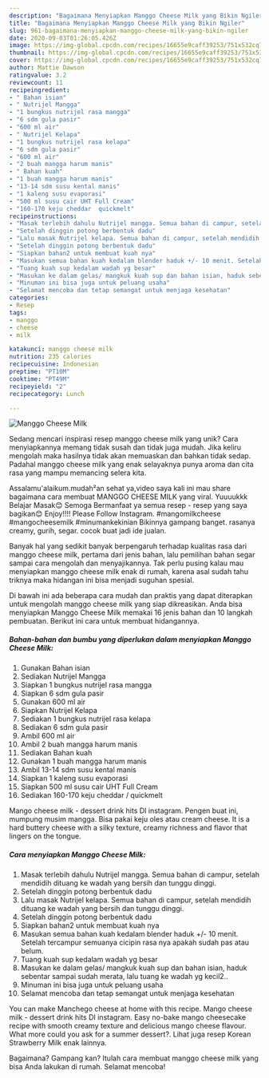 ```yaml
---
description: "Bagaimana Menyiapkan Manggo Cheese Milk yang Bikin Ngiler"
title: "Bagaimana Menyiapkan Manggo Cheese Milk yang Bikin Ngiler"
slug: 961-bagaimana-menyiapkan-manggo-cheese-milk-yang-bikin-ngiler
date: 2020-09-03T01:26:05.426Z
image: https://img-global.cpcdn.com/recipes/16655e9caff39253/751x532cq70/manggo-cheese-milk-foto-resep-utama.jpg
thumbnail: https://img-global.cpcdn.com/recipes/16655e9caff39253/751x532cq70/manggo-cheese-milk-foto-resep-utama.jpg
cover: https://img-global.cpcdn.com/recipes/16655e9caff39253/751x532cq70/manggo-cheese-milk-foto-resep-utama.jpg
author: Mattie Dawson
ratingvalue: 3.2
reviewcount: 11
recipeingredient:
- " Bahan isian"
- " Nutrijel Mangga"
- "1 bungkus nutrijel rasa mangga"
- "6 sdm gula pasir"
- "600 ml air"
- " Nutrijel Kelapa"
- "1 bungkus nutrijel rasa kelapa"
- "6 sdm gula pasir"
- "600 ml air"
- "2 buah mangga harum manis"
- " Bahan kuah"
- "1 buah mangga harum manis"
- "13-14 sdm susu kental manis"
- "1 kaleng susu evaporasi"
- "500 ml susu cair UHT Full Cream"
- "160-170 keju cheddar  quickmelt"
recipeinstructions:
- "Masak terlebih dahulu Nutrijel mangga. Semua bahan di campur, setelah mendidih dituang ke wadah yang bersih dan tunggu dinggi."
- "Setelah dinggin potong berbentuk dadu"
- "Lalu masak Nutrijel kelapa. Semua bahan di campur, setelah mendidih dituang ke wadah yang bersih dan tunggu dinggi."
- "Setelah dinggin potong berbentuk dadu"
- "Siapkan bahan2 untuk membuat kuah nya"
- "Masukan semua bahan kuah kedalam blender haduk +/- 10 menit. Setelah tercampur semuanya cicipin rasa nya apakah sudah pas atau belum."
- "Tuang kuah sup kedalam wadah yg besar"
- "Masukan ke dalam gelas/ mangkuk kuah sup dan bahan isian, haduk sebentar sampai sudah merata, lalu tuang ke wadah yg kecil2.."
- "Minuman ini bisa juga untuk peluang usaha"
- "Selamat mencoba dan tetap semangat untuk menjaga kesehatan"
categories:
- Resep
tags:
- manggo
- cheese
- milk

katakunci: manggo cheese milk 
nutrition: 235 calories
recipecuisine: Indonesian
preptime: "PT10M"
cooktime: "PT49M"
recipeyield: "2"
recipecategory: Lunch

---
```



![Manggo Cheese Milk](https://img-global.cpcdn.com/recipes/16655e9caff39253/751x532cq70/manggo-cheese-milk-foto-resep-utama.jpg)

Sedang mencari inspirasi resep manggo cheese milk yang unik? Cara menyiapkannya memang tidak susah dan tidak juga mudah. Jika keliru mengolah maka hasilnya tidak akan memuaskan dan bahkan tidak sedap. Padahal manggo cheese milk yang enak selayaknya punya aroma dan cita rasa yang mampu memancing selera kita.

Assalamu&#39;alaikum.mudah²an sehat ya,video saya kali ini mau share bagaimana cara membuat MANGGO CHEESE MILK yang viral. Yuuuukkk Belajar Masak😊 Semoga Bermanfaat ya semua resep - resep yang saya bagikan😊 Enjoy!!!! Please Follow Instagram. #mangomilkcheese #mangocheesemilk #minumankekinian Bikinnya gampang banget. rasanya creamy, gurih, segar. cocok buat jadi ide jualan.

Banyak hal yang sedikit banyak berpengaruh terhadap kualitas rasa dari manggo cheese milk, pertama dari jenis bahan, lalu pemilihan bahan segar sampai cara mengolah dan menyajikannya. Tak perlu pusing kalau mau menyiapkan manggo cheese milk enak di rumah, karena asal sudah tahu triknya maka hidangan ini bisa menjadi suguhan spesial.


Di bawah ini ada beberapa cara mudah dan praktis yang dapat diterapkan untuk mengolah manggo cheese milk yang siap dikreasikan. Anda bisa menyiapkan Manggo Cheese Milk memakai 16 jenis bahan dan 10 langkah pembuatan. Berikut ini cara untuk membuat hidangannya.

<!--inarticleads1-->

##### Bahan-bahan dan bumbu yang diperlukan dalam menyiapkan Manggo Cheese Milk:

1. Gunakan  Bahan isian
1. Sediakan  Nutrijel Mangga
1. Siapkan 1 bungkus nutrijel rasa mangga
1. Siapkan 6 sdm gula pasir
1. Gunakan 600 ml air
1. Siapkan  Nutrijel Kelapa
1. Sediakan 1 bungkus nutrijel rasa kelapa
1. Sediakan 6 sdm gula pasir
1. Ambil 600 ml air
1. Ambil 2 buah mangga harum manis
1. Sediakan  Bahan kuah
1. Gunakan 1 buah mangga harum manis
1. Ambil 13-14 sdm susu kental manis
1. Siapkan 1 kaleng susu evaporasi
1. Siapkan 500 ml susu cair UHT Full Cream
1. Sediakan 160-170 keju cheddar / quickmelt


Mango cheese milk - dessert drink hits DI instagram. Pengen buat ini, mumpung musim mangga. Bisa pakai keju oles atau cream cheese. It is a hard buttery cheese with a silky texture, creamy richness and flavor that lingers on the tongue. 

<!--inarticleads2-->

##### Cara menyiapkan Manggo Cheese Milk:

1. Masak terlebih dahulu Nutrijel mangga. Semua bahan di campur, setelah mendidih dituang ke wadah yang bersih dan tunggu dinggi.
1. Setelah dinggin potong berbentuk dadu
1. Lalu masak Nutrijel kelapa. Semua bahan di campur, setelah mendidih dituang ke wadah yang bersih dan tunggu dinggi.
1. Setelah dinggin potong berbentuk dadu
1. Siapkan bahan2 untuk membuat kuah nya
1. Masukan semua bahan kuah kedalam blender haduk +/- 10 menit. Setelah tercampur semuanya cicipin rasa nya apakah sudah pas atau belum.
1. Tuang kuah sup kedalam wadah yg besar
1. Masukan ke dalam gelas/ mangkuk kuah sup dan bahan isian, haduk sebentar sampai sudah merata, lalu tuang ke wadah yg kecil2..
1. Minuman ini bisa juga untuk peluang usaha
1. Selamat mencoba dan tetap semangat untuk menjaga kesehatan


You can make Manchego cheese at home with this recipe. Mango cheese milk - dessert drink hits DI instagram. Easy no-bake mango cheesecake recipe with smooth creamy texture and delicious mango cheese flavour. What more could you ask for a summer dessert?. Lihat juga resep Korean Strawberry Milk enak lainnya. 

Bagaimana? Gampang kan? Itulah cara membuat manggo cheese milk yang bisa Anda lakukan di rumah. Selamat mencoba!
